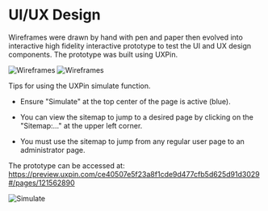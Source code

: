 # UI/UX Design

Wireframes were drawn by hand with pen and paper then evolved into interactive high fidelity interactive prototype to test the UI and UX design components. The prototype was built using UXPin.

![Wireframes](https://github.com/BCDevExchange-CodeChallenge/Geo-spatial-Real-Estate-Inventory-System-TeamBlue/blob/master/Screenshots/Wireframe_Page_1.jpg)
![Wireframes](https://github.com/BCDevExchange-CodeChallenge/Geo-spatial-Real-Estate-Inventory-System-TeamBlue/blob/master/Screenshots/Wireframe_Page_2.jpg)

Tips for using the UXPin simulate function.

- Ensure "Simulate" at the top center of the page is active (blue).

- You can view the sitemap to jump to a desired page by clicking on the "Sitemap:..." at the upper left corner.

- You must use the sitemap to jump from any regular user page to an administrator page. 

The prototype can be accessed at: https://preview.uxpin.com/ce40507e5f23a8f1cde9d477cfb5d625d91d3029#/pages/121562890

![Simulate](https://github.com/BCDevExchange-CodeChallenge/Geo-spatial-Real-Estate-Inventory-System-TeamBlue/blob/master/Screenshots/UXpin.jpg)
